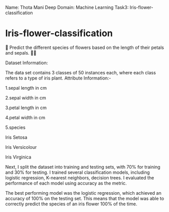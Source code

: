 Name: Thota Mani Deep
Domain: Machine Learning
Task3: Iris-flower-classification


# Iris-flower-classification

📌 Predict the different species of flowers based on the length of their petals and sepals. 🌿🌷

Dataset Information:

The data set contains 3 classes of 50 instances each, where each class refers to a type of iris plant.
Attribute Information:-

1.sepal length in cm

2.sepal width in cm

3.petal length in cm

4.petal width in cm

5.species

Iris Setosa

Iris Versicolour

Iris Virginica

Next, I split the dataset into training and testing sets, with 70% for training and 30% for testing. I trained several classification models, including logistic regression, K-nearest neighbors, decision trees. I evaluated the performance of each model using accuracy as the metric.

The best performing model was the logistic regression, which achieved an
accuracy of 100% on the testing set. This means that the model was able to correctly predict the species of an iris flower 100% of the time.

